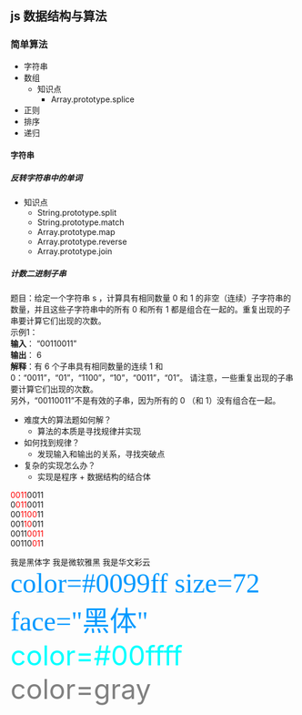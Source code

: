 ## js 数据结构与算法

### 简单算法
- 字符串
- 数组
   - 知识点
     - Array.prototype.splice
- 正则
- 排序
- 递归

#### 字符串
##### 反转字符串中的单词
- 知识点
    - String.prototype.split
    - String.prototype.match
    - Array.prototype.map
    - Array.prototype.reverse
    - Array.prototype.join

##### 计数二进制子串
题目：给定一个字符串 s ，计算具有相同数量 0 和 1 的非空（连续）子字符串的数量，并且这些子字符串中的所有 0 和所有 1 都是组合在一起的。重复出现的子串要计算它们出现的次数。  
示例1：  
**输入**： “00110011”  
**输出**： 6  
**解释**：有 6 个子串具有相同数量的连续 1 和 0：“0011”，“01”，“1100”，“10”，“0011”，“01”。
请注意，一些重复出现的子串要计算它们出现的次数。  
另外，“00110011”不是有效的子串，因为所有的 0 （和 1）没有组合在一起。  

- 难度大的算法题如何解？
  - 算法的本质是寻找规律并实现
- 如何找到规律？
  - 发现输入和输出的关系，寻找突破点
- 复杂的实现怎么办？
  - 实现是程序 + 数据结构的结合体

<font color=#FF0000>0011</font>0011  
0<font color=#FF0000>011</font>0011  
00<font color=#FF0000>1100</font>11  
001<font color=#FF0000>10</font>011  
0011<font color=#FF0000>0011</font>  
00110<font color=#FF0000>01</font>1  

<font face="黑体">我是黑体字</font>
<font face="微软雅黑">我是微软雅黑</font>
<font face="STCAIYUN">我是华文彩云</font>
<font color=#0099ff size=7 face="黑体">color=#0099ff size=72 face="黑体"</font>
<font color=#00ffff size=72>color=#00ffff</font>
<font color=gray size=72>color=gray</font>
